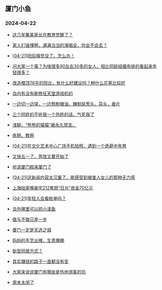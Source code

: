 ## 厦门小鱼 
### 2024-04-22

+ [这几年集美家长在教育觉醒了？](http://bbs.xmfish.com/read-htm-tid-18179424.html)

+ [家人们谁懂啊，满满当当的演唱会，你会不会去？](http://bbs.xmfish.com/read-htm-tid-18179444.html)

+ [[04-21]阳后嗅觉没了，怎么办！](http://bbs.xmfish.com/read-htm-tid-18179463.html)

+ [问大家一个事？为啥很多90左右30多的女人，相比同龄结婚有娃的看起来年轻很多？](http://bbs.xmfish.com/read-htm-tid-18179564.html)

+ [改造楼顶76平的阳台，有什么好建议吗？种什么花草比较好](http://bbs.xmfish.com/read-htm-tid-18179535.html)

+ [岛内有没有能修任天堂游戏机的](http://bbs.xmfish.com/read-htm-tid-18179439.html)

+ [一边切一边哭，一边熬制猪油，腌制尿葱头，蒜头，姜片](http://bbs.xmfish.com/read-htm-tid-18179539.html)

+ [三个同姓的不听我一个外姓的话，气死我了](http://bbs.xmfish.com/read-htm-tid-18179690.html)

+ [浅聊，“熊熊的猫猫”被永久禁言。](http://bbs.xmfish.com/read-htm-tid-18179465.html)

+ [练啊，教啊](http://bbs.xmfish.com/read-htm-tid-18179577.html)

+ [[04-21]在文化艺术中心广场手机拍照，遇到一个奇葩中年男](http://bbs.xmfish.com/read-htm-tid-18179671.html)

+ [又快五一了，劳改又要开始了](http://bbs.xmfish.com/read-htm-tid-18179554.html)

+ [听说厦门舰来厦门了](http://bbs.xmfish.com/read-htm-tid-18179455.html)

+ [[04-21]这新闻内容太沉重了，能感受到被害人女儿的那种无力感](http://bbs.xmfish.com/read-htm-tid-18179507.html)

+ [上海陆家嘴豪宅212套房“日光″收金70亿元](http://bbs.xmfish.com/read-htm-tid-18179521.html)

+ [[04-21]年轻人会看帐单吗？](http://bbs.xmfish.com/read-htm-tid-18179486.html)

+ [岛外哪里可以抓小溪鱼](http://bbs.xmfish.com/read-htm-tid-18179603.html)

+ [做与不做只差一步](http://bbs.xmfish.com/read-htm-tid-18179520.html)

+ [厦门一定是天选之城](http://bbs.xmfish.com/read-htm-tid-18179743.html)

+ [妈妈的手艺出摊，生意爆棚](http://bbs.xmfish.com/read-htm-tid-18179784.html)

+ [新型同居方式？](http://bbs.xmfish.com/read-htm-tid-18179814.html)

+ [其实赚钱的路子一直都没有变](http://bbs.xmfish.com/read-htm-tid-18179643.html)

+ [大家来说说厦门有哪些是外地游客的坑](http://bbs.xmfish.com/read-htm-tid-18179740.html)

+ [周末太闲了](http://bbs.xmfish.com/read-htm-tid-18179714.html)

